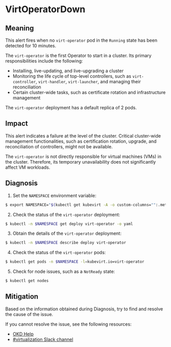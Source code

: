 # VirtOperatorDown
<!-- Edited by Jiří Herrmann, 9 Nov 2022 -->

## Meaning

This alert fires when no `virt-operator` pod in the `Running` state has been detected for 10 minutes. 

The `virt-operator` is the first Operator to start in a cluster. Its primary responsibilities include the following: 

- Installing, live-updating, and live-upgrading a cluster
- Monitoring the life cycle of top-level controllers, such as `virt-controller`, `virt-handler`, `virt-launcher`, and managing their reconciliation
- Certain cluster-wide tasks, such as certificate rotation and infrastructure management

The `virt-operator` deployment has a default replica of 2 pods.

## Impact

This alert indicates a failure at the level of the cluster. Critical cluster-wide management functionalities, such as certification rotation, upgrade, and reconciliation of controllers, might not be available.

The `virt-operator` is not directly responsible for virtual machines (VMs) in the cluster. Therefore, its temporary unavailability does not significantly affect VM workloads.

## Diagnosis

1. Set the `NAMESPACE` environment variable:
```bash
$ export NAMESPACE="$(kubectl get kubevirt -A -o custom-columns="":.metadata.namespace)"
```

2. Check the status of the `virt-operator` deployment:
```bash
$ kubectl -n $NAMESPACE get deploy virt-operator -o yaml
```

3. Obtain the details of the `virt-operator` deployment:
```bash
$ kubectl -n $NAMESPACE describe deploy virt-operator
```

4. Check the status of the `virt-operator` pods:
```bash
$ kubectl get pods -n $NAMESPACE -l=kubevirt.io=virt-operator
```

5. Check for node issues, such as a `NotReady` state:
```bash
$ kubectl get nodes
```

## Mitigation

Based on the information obtained during Diagnosis, try to find and resolve the cause of the issue.

<!--DS: If you cannot resolve the issue, log in to the link:https://access.redhat.com[Customer Portal] and open a support case, attaching the artifacts gathered during the Diagnosis procedure.-->
<!--USstart-->
If you cannot resolve the issue, see the following resources:

- [OKD Help](https://www.okd.io/help/)
- [#virtualization Slack channel](https://kubernetes.slack.com/channels/virtualization)
<!--USend-->
